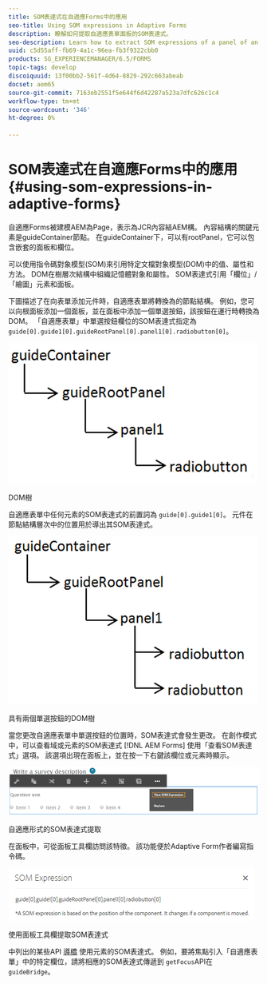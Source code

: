 ```yaml
---
title: SOM表達式在自適應Forms中的應用
seo-title: Using SOM expressions in Adaptive Forms
description: 瞭解如何提取自適應表單面板的SOM表達式。
seo-description: Learn how to extract SOM expressions of a panel of an Adaptive Form.
uuid: c5d55aff-fb69-4a1c-96ea-fb3f9322cbb0
products: SG_EXPERIENCEMANAGER/6.5/FORMS
topic-tags: develop
discoiquuid: 13f00bb2-561f-4d64-8829-292c663abeab
docset: aem65
source-git-commit: 7163eb2551f5e644f6d42287a523a7dfc626c1c4
workflow-type: tm+mt
source-wordcount: '346'
ht-degree: 0%

---
```



# SOM表達式在自適應Forms中的應用{#using-som-expressions-in-adaptive-forms}

自適應Forms被建模AEM為Page，表示為JCR內容結AEM構。 內容結構的關鍵元素是guideContainer節點。 在guideContainer下，可以有rootPanel，它可以包含嵌套的面板和欄位。

可以使用指令碼對象模型(SOM)來引用特定文檔對象模型(DOM)中的值、屬性和方法。 DOM在樹層次結構中組織記憶體對象和屬性。 SOM表達式引用「欄位」/「繪圖」元素和面板。

下圖描述了在向表單添加元件時，自適應表單將轉換為的節點結構。 例如，您可以向根面板添加一個面板，並在面板中添加一個單選按鈕，該按鈕在運行時轉換為DOM。 「自適應表單」中單選按鈕欄位的SOM表達式指定為 `guide[0].guide1[0].guideRootPanel[0].panel1[0].radiobutton[0]`。

![DOM樹](assets/hierarchy.png)

DOM樹

自適應表單中任何元素的SOM表達式的前置詞為 `guide[0].guide1[0]`。 元件在節點結構層次中的位置用於導出其SOM表達式。

![具有兩個單選按鈕的DOM樹](assets/hierarchy_radio_button.png)

具有兩個單選按鈕的DOM樹

當您更改自適應表單中單選按鈕的位置時，SOM表達式會發生更改。 在創作模式中，可以查看域或元素的SOM表達式 [!DNL AEM Forms] 使用「查看SOM表達式」選項。 該選項出現在面板上，並在按一下右鍵該欄位或元素時顯示。

![自適應形式的SOM表達式提取](assets/som-expressions.png)

自適應形式的SOM表達式提取

在面板中，可從面板工具欄訪問該特徵。 該功能便於Adaptive Form作者編寫指令碼。

![使用面板工具欄提取SOM表達式](assets/som-expression.png)

使用面板工具欄提取SOM表達式

中列出的某些API [導橋](https://helpx.adobe.com/aem-forms/6/javascript-api/GuideBridge.html) 使用元素的SOM表達式。 例如，要將焦點引入「自適應表單」中的特定欄位，請將相應的SOM表達式傳遞到 `getFocus`API在 `guideBridge`。
